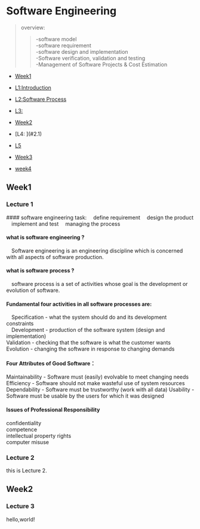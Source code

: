 # Software Engineering  

> overview:  
>> -software model  
>> -software requirement  
>> -software design and implementation  
>> -Software verification, validation and testing  
>> -Management of Software Projects & Cost Estimation


* [Week1](#1)
* [L1:Introduction](#1.1)
* [L2:Software Process](#1.2)
* [L3: ](#1.3)
* [Week2](#2)
* [L4: \](#2.1)
* [L5](#2.2)
* [Week3](#3)

* [week4](#4)



<h2 id="1">Week1</h2>

<h3 id="1.1">Lecture 1</h3>
#### software engineering task:  
&#8195;define requirement  
&#8195;design the product  
&#8195;implement and test  
&#8195;managing the process  

#### what is software engineering ?  
&#8195;Software engineering is an engineering discipline which is concerned with all aspects of software production.  
  
#### what is software process ?  
&#8195;software process is a set of activities whose goal is the development or evolution of software.  

#### Fundamental four activities in all software processes are:  
&#8195;Specification - what the system should do and its development constraints  
&#8195;Development - production of the software system (design and implementation)  
  Validation - checking that the software is what the customer wants  
  Evolution - changing the software in response to changing demands  

#### Four Attributes of Good Software：  
  Maintainability - Software must (easily) evolvable to meet changing needs   
  Efficiency - Software should not make wasteful use of system resources  
  Dependability - Software must be trustworthy (work with all data) 
  Usability - Software must be usable by the users for which it was designed  

#### Issues of Professional Responsibility  
confidentiality  
competence  
intellectual property rights  
computer misuse  

<h3 id="1.2">Lecture 2</h3>

this is Lecture 2.  



<h2 id="2">Week2</h2>
<h3 id="1.3">Lecture 3</h3>
hello,world!

